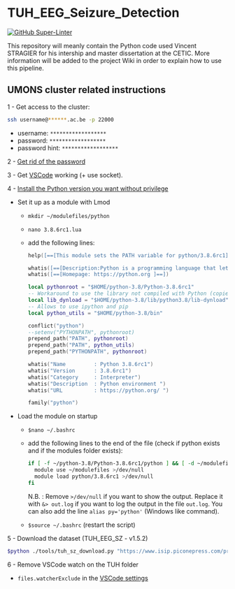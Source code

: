 # TUH_EEG_Seizure_Detection
[![GitHub Super-Linter](https://github.com/cetic/TUH_EEG_Seizure_Detection/workflows/Lint%20Code%20Base/badge.svg)](https://github.com/marketplace/actions/super-linter)

This repository will meanly contain the Python code used Vincent STRAGIER for his intership and master dissertation at the CETIC. More information will be added to the project Wiki in order to explain how to use this pipeline.

## UMONS cluster related instructions

1 - Get access to the cluster:

```bash
ssh username@******.ac.be -p 22000
```

- username: `******************`
- password: `******************`
- password hint: `******************`

2 - [Get rid of the password](http://linuxproblem.org/art_9.html)

3 - Get [VSCode](https://code.visualstudio.com/docs/remote/ssh) working (+ use socket).

4 - [Install the Python version you want without privilege](http://thelazylog.com/install-python-as-local-user-on-linux/)

- Set it up as a module with Lmod

  - ``mkdir ~/modulefiles/python``

  - ``nano 3.8.6rc1.lua``

  - add the following lines:

    ```lua
    help([==[This module sets the PATH variable for python/3.8.6rc1]==])
    
    whatis([==[Description:Python is a programming language that lets you work quickly and integrate systems more effectively. ]==])
    whatis([==[Homepage: https://python.org ]==])
    
    local pythonroot = "$HOME/python-3.8/Python-3.8.6rc1"
    -- Workaround to use the library not compiled with Python (copied from Python 3.6)
    local lib_dynload = "$HOME/python-3.8/lib/python3.8/lib-dynload"
    -- Allows to use ipython and pip
    local python_utils = "$HOME/python-3.8/bin"
    
    conflict("python")
    --setenv("PYTHONPATH", pythonroot)
    prepend_path("PATH", pythonroot)
    prepend_path("PATH", python_utils)
    prepend_path("PYTHONPATH", pythonroot)
    
    whatis("Name         : Python 3.8.6rc1")
    whatis("Version      : 3.8.6rc1")
    whatis("Category     : Interpreter")
    whatis("Description  : Python environment ")
    whatis("URL          : https://python.org/ ")
    
    family("python")
    ```

- Load the module on startup

  - ``$nano ~/.bashrc``

  - add the following lines to the end of the file (check if python exists and if the modules folder exists):

    ```bash
    if [ -f ~/python-3.8/Python-3.8.6rc1/python ] && [ -d ~/modulefiles/python ]; then
      module use ~/modulefiles >/dev/null
      module load python/3.8.6rc1 >/dev/null
    fi
    ```

    N.B. : Remove ``>/dev/null`` if you want to show the output. Replace it with ``&> out.log`` if you want to log the output in the file ``out.log``. You can also add the line ``alias py='python'`` (Windows like command).

  - `$source ~/.bashrc` (restart the script)




 5 - Download the dataset (TUH_EEG_SZ - v1.5.2)

  ```bash
  $python ./tools/tuh_sz_download.py "https://www.isip.piconepress.com/projects/tuh_eeg/downloads/tuh_eeg_seizure/v1.5.2/" nedc_tuh_eeg nedc_tuh_eeg --path /home_nfs/stragierv/TUH_SZ_v1.5.2/
  ```

 6 - Remove VSCode watch on the TUH folder

- ``files.watcherExclude`` in the [VSCode settings](https://code.visualstudio.com/docs/setup/linux#_visual-studio-code-is-unable-to-watch-for-file-changes-in-this-large-workspace-error-enospc)